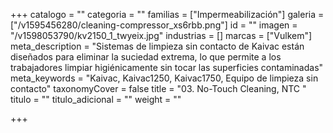 +++
catalogo = ""
categoria = ""
familias = ["Impermeabilización"]
galeria = ["/v1595456280/cleaning-compressor_xs6rbb.png"]
id = ""
imagen = "/v1598053790/kv2150_1_twyeix.jpg"
industrias = []
marcas = ["Vulkem"]
meta_description = "Sistemas de limpieza sin contacto de Kaivac están diseñados para eliminar la suciedad extrema, lo que permite a los trabajadores limpiar higiénicamente sin tocar las superficies contaminadas"
meta_keywords = "Kaivac, Kaivac1250, Kaivac1750, Equipo de limpieza sin contacto"
taxonomyCover = false
title = "03. No-Touch Cleaning, NTC "
titulo = ""
titulo_adicional = ""
weight = ""

+++
